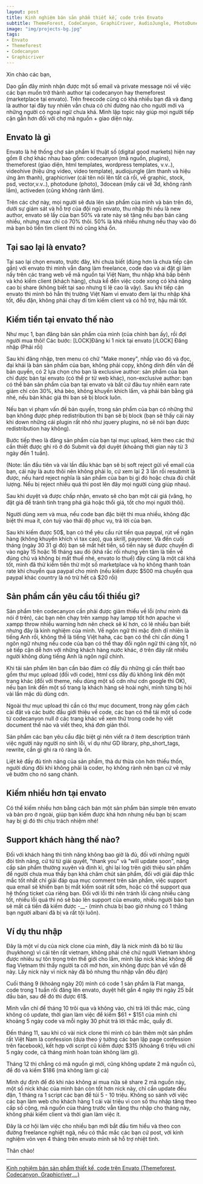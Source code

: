 ```yaml
---
layout: post
title: Kinh nghiệm bán sản phẩm thiết kế, code trên Envato
subtitle: ThemeForest, CodeCanyon, GraphiCriver, AudioJungle, PhotoDune, 3DOcean, VideoHive, Elements
image: "img/projects-bg.jpg"
tags:
- Envato
- Themeforest
- Codecanyon
- Graphicriver
---
```


Xin chào các bạn,

Dạo gần đây mình nhận được một số email và private message nói về việc các bạn muốn trở thành author tại codecanyon hay themeforest (marketplace tại envato). Trên freecode cũng có khá nhiều bạn đã và đang là author tại đây tuy nhiên vẫn chưa có chỉ đường nào cho người mới và những người có ngoại ngữ chưa khá. Mình lập topic này giúp mọi người tiếp cận gần hơn đối với chợ mã nguồn + giao diện này.

## Envato là gì

Envato là hệ thống chợ sản phẩm kĩ thuật số (digital good markets) hiện nay gồm 8 chợ khác nhau bao gồm: codecanyon (mã nguồn, plugins), themeforest (giao diện, html templates, wordpress templates, v.v..), videohive (hiệu ứng video, video template), audiojungle (âm thanh và hiệu ứng âm thanh), graphicriver (cái tên nói lên tất cả rồi, về graphic, stock, psd, vector,v.v..), photodune (photo), 3docean (mấy cái về 3d, không rành lắm), activeden (cũng không rành lắm).

Trên các chợ này, mọi người sẽ đưa lên sản phẩm của mình và bán trên đó, dưới sự giám sát và hỗ trợ của đội ngũ envato, thu nhập thì nếu là new author, envato sẽ lấy của bạn 50% và rate này sẽ tăng nếu bạn bán càng nhiều, nhưng max chỉ có 70% thôi. 50% là khá nhiều nhưng nếu thay vào đó mà bạn bỏ tiền tìm client thì nó cũng khá ổn.

## Tại sao lại là envato?

Tại sao lại chọn envato, trước đây, khi chưa biết (đúng hơn là chưa tiếp cận gần) với envato thì mình vẫn đang làm freelance, code dạo và ai đặt gì làm nấy trên các trang web về mã nguồn tại Việt Nam, thu nhập khá bấp bênh và khó kiếm client (khách hàng), chưa kể đến việc code xong có khả năng cao bị share (không biết tại sao nhưng tỉ lệ cao là vậy). Sau khi tiếp cận envato thì mình bỏ hẳn thị trường Việt Nam vì envato đem lại thu nhập khá tốt, đều đặn, không phải chạy đi tìm kiếm client và có hỗ trợ, hậu mãi tốt.

## Kiếm tiền tại envato thế nào

Như mục 1, bạn đăng bán sản phẩm của mình (của chính bạn ấy), rồi đợi người mua thôi!
Các bước: [LOCK]Đăng kí 1 nick tại envato [/LOCK]
Đăng nhập (Phải rồi)

Sau khi đăng nhập, tren menu có chữ "Make money", nhấp vào đó và đọc, đại khái là bán sản phẩm của bạn, không phải copy, không dính đến vấn đề bản quyền, có 2 lựa chọn cho bạn là exclusive author: sản phẩm của bạn chỉ được bán tại envato (có thể pr từ web khác), non-exclusive author: bạn có thể bán sản phẩm của bạn tại envato và bất cứ đâu tuy nhiên earn rate giảm chỉ còn 30%, khá bèo, không khuyến khích lắm, và phải bán bằng giá nhé, nếu bán khác giá thì bạn sẽ bị block luôn.

Nếu bạn vi phạm vấn đề bản quyền, trong sản phẩm của bạn có những thứ bạn không được phép redistribution thì bạn sẽ bị block (bạn sẽ thấy cái này khi down những cái plugin rất nhỏ như jquery plugins, nó sẽ nói bạn được redistribution hay không).

Bước tiếp theo là đăng sản phẩm của bạn tại mục upload, kèm theo các thứ cần thiết được ghi rõ ở đó
Submit và đợi duyệt (khoảng thời gian này từ 3 ngày đến 1 tuần).

(Note: lần đầu tiên và vài lần đầu khác bạn sẽ bị soft reject gửi về email của bạn, cái này là auto thôi nên không phải lo, cứ xem lại 2 3 lần rồi resubmit là được, nếu hard reject nghĩa là sản phẩm của bạn bị gì đó hoặc chưa đủ chất lượng. Nếu bị reject nhiều quá thì post lên đây mọi người cùng giúp nhau).

Sau khi duyệt và được chấp nhận, envato sẽ cho bạn một cái giá (vâng, họ đặt giá để tránh tình trạng phá giá hoặc thổi giá, tốt cho mọi người thôi).

Người dùng xem và mua, nếu code bạn đặc biệt thì mua nhiều, không đặc biệt thì mua ít, còn tuỳ vào thái độ phục vụ, trả lời của bạn.

Sau khi kiếm được 50$, bạn có thể yêu cầu rút tiền qua paypal, rút về ngân hàng (không khuyến khích vì tax cao), qua skrill, payoneer. Và đến cuối tháng (ngày 30 31 gì đó) bạn sẽ mất hết tiền, số tiền này sẽ được chuyển đi vào ngày 15 hoặc 16 tháng sau đó (khá rắc rối nhưng yên tâm là tiền về đúng chủ và không bị mất thuế nhé, envato lo thuế) đây cũng là một cái khá tốt, mình đã thử kiếm tiền thừ một số marketplace và họ không thanh toán rate khi chuyển qua paypal cho mình (nếu kiếm được $500 mà chuyển qua paypal khác country là nó trừ hết cả $20 rồi)

## Sản phẩm cần yêu cầu tối thiểu gì?

Sản phẩm trên codecanyon cần phải được giảm thiểu về lỗi (như mình đã nói ở trên), các bạn nên chạy trên xampp hay lampp tốt hơn apache vì xampp throw nhiều warning hơn nên check sẽ kĩ hơn, có lẽ nhiều bạn biết nhưng đây là kinh nghiệm của mình. Về ngôn ngữ thì mặc định dĩ nhiên là tiếng Anh rồi, không thể là tiếng Việt haha, các bạn có thể chỉ cần dùng 1 ngôn ngữ nhưng nếu code của bạn có thể thay đổi ngôn ngữ thì càng tốt, nó sẽ tiếp cận dễ hơn với những khách hàng nước khác, ở trên đây rất nhiều người không dùng tiếng Anh là ngôn ngữ chính.

Khi tải sản phẩm lên bạn cần bảo đảm có đầy đủ những gì cần thiết bao gồm thư mục upload (đối với code), html css đầy đủ không link đến một trang khác (đối với theme, nếu dùng một số cdn như cdn google thì OK), nếu bạn link đến một số trang lạ khách hàng sẽ hoài nghi, mình từng bị hỏi vài lần mặc dù dùng cdn.

Ngoài thư mục upload thì cần có thư mục document, trong này gồm cách cài đặt và các bước đầu giới thiệu về code, các bạn có thể tải một số code từ codecanyon null ở các trang khác về xem thử trong code họ viết document thế nào và viết theo, khá đơn giản thôi.

Sản phẩm các bạn yêu cầu đặc biệt gì nên viết ra ở item description tránh việc người này người nọ sinh lỗi, ví dụ như GD library, php_short_tags, rewrite, cần gì ghi ra rõ ràng là ổn.

Liệt kê đầy đủ tính năng của sản phẩm, thà dư thừa còn hơn thiếu thốn, người dùng đôi khi không phải là coder, họ không rành nên bạn cứ vẽ mây vẽ bướm cho nó sang chảnh.

## Kiếm nhiều hơn tại envato

Có thể kiếm nhiều hơn bằng cách bán một sản phẩm bản simple trên envato và bản pro ở ngoài, giúp bạn kiếm được khá hơn nhưng nếu bạn bị scam hay bị gì đó thì chịu trách nhiệm nhé!

## Support khách hàng thế nào?

Đối với khách hàng thì tính năng không bao giờ là đủ, đối với những người đòi tính năng, cứ từ từ giải quyết, "thank you" và "will update soon", nâng cấp sản phẩm thường xuyên và định kì, ghi lại log trên giới thiệu sản phẩm để người chưa mua thấy bạn khá chăm chút sản phẩm, đối với giải đáp thắc mắc tốt nhất chỉ giải đáp qua mục comment trên sản phẩm, việc support qua email sẽ khiến bạn bị mất kiểm soát rất sớm, hoặc có thể support qua hệ thống ticket của riêng bạn. Đối với lỗi thì nên tránh lỗi càng nhiều càng tốt, nhiều lỗi quá thì nó sẽ báo lên support của envato, nhiều người báo bạn sẽ mất cả tiền đã kiếm được -__- (mình chưa bị bao giờ nhưng có 1 thằng bạn người albani đã bị và rất tội luôn).

## Ví dụ thu nhập

Đây là một ví dụ của nick clone của mình, đây là nick mình đã bỏ từ lâu (huykhong) vì cái tên rất vietnam, không phải chê chứ người Vietnam không được nhiêu sự tôn trọng trên thế giới cho lắm, mình lập nick khác không để flag Vietnam thì thấy người ta cởi mở hơn, xin không được bàn về vấn đề này.
Lấy nick này vì nick này đã bỏ nhưng thu nhập vẫn đều đặn)

Cuối tháng 9 (khoảng ngày 20) mình có code 1 sản phẩm là Flat manga, code trong 1 tuần rồi đăng lên envato, duyệt hết gần 4 ngày thì ngày 25 bắt đầu bán, sau để đó thì được 61$.

Mình vẫn chỉ để tháng 10 trôi qua và không vào, chỉ trả lời thắc mác, cũng không có update, thời gian làm việc để kiếm $61 + $151 của mình chỉ khoảng 5 ngày code và mỗi ngày 30 phút trả lời thắc mắc, quẩy đi.

Đến tháng 11, sau khi có vài nick clone thì mình có bán thêm một sản phẩm rất Việt Nam là confession (dựa theo ý tưởng các bạn lập page confession trên facebook), kết hợp với script cũ kiếm được $315 (khoảng 6 triệu với chỉ 5 ngày code, cả tháng mình hoàn toàn không làm gì).

Tháng 12 thì chẳng có mã nguồn gì mới, cũng không update 2 mã nguồn cũ, để đó và kiếm $186 (mà không làm gì cả)

Mình dự định để đó khi nào không ai mua nữa sẽ share 2 mã nguồn này, một số nick khác của mình bán còn tốt hơn nick này, chỉ cần update đều đặn, 1 tháng ra 1 script các bạn để túi 5 - 10 triệu. Không so sánh với việc các bạn làm web cho khách hàng 1 cái vài triệu vì con số thu nhập tăng theo cấp số cộng, mã nguồn của tháng trước vẫn tăng thu nhập cho tháng này, không phải kiếm client và thời gian làm việc ít.

Đây là cơ hội làm việc cho nhiều bạn mới bắt đầu tìm hiểu và theo con đường freelance nghiệt ngã, nếu có thắc mắc các bạn cứ post, với kinh nghiệm vỏn vẹn 4 tháng trên envato mình sẽ hỗ trợ nhiệt tình.

Thân chào!

-----

[Kinh nghiệm bán sản phẩm thiết kế, code trên Envato (Themeforest, Codecanyon, Graphicriver,...)](https://forum.vietdesigner.net/threads/kinh-nghiem-ban-san-pham-thiet-ke-code-tren-envato-themeforest-codecanyon-graphicriver.94277/)

